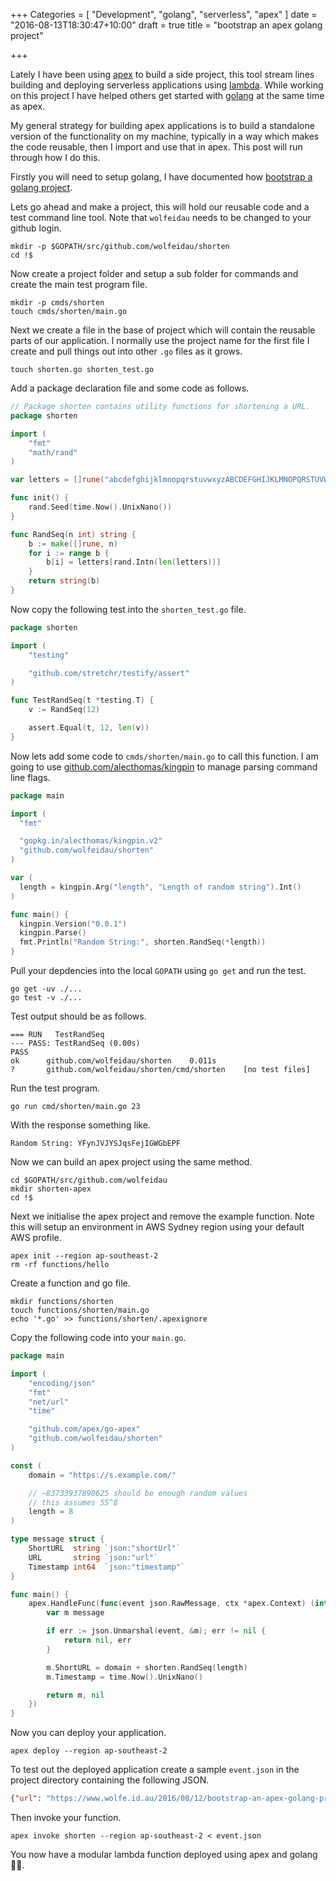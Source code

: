 +++
Categories = [ "Development", "golang", "serverless", "apex" ]
date = "2016-08-13T18:30:47+10:00"
draft = true
title = "bootstrap an apex golang project"

+++

Lately I have been using [apex](http://apex.run) to build a side project, this tool stream lines building and deploying serverless applications using [lambda](https://aws.amazon.com/lambda/). While working on this project I have helped others get started with [golang](http://golang.org) at the same time as apex.

My general strategy for building apex applications is to build a standalone version of the functionality on my machine, typically in a way which makes the code reusable, then I import and use that in apex. This post will run through how I do this.

Firstly you will need to setup golang, I have documented how [bootstrap a golang project](https://www.wolfe.id.au/2016/08/12/bootstrap-a-golang-project/).

Lets go ahead and make a project, this will hold our reusable code and a test command line tool. Note that `wolfeidau` needs to be changed to your github login.

```text
mkdir -p $GOPATH/src/github.com/wolfeidau/shorten
cd !$
```

Now create a project folder and setup a sub folder for commands and create the main test program file.

```text
mkdir -p cmds/shorten
touch cmds/shorten/main.go
```

Next we create a file in the base of project which will contain the reusable parts of our application. I normally use the project name for the first file I create and pull things out into other `.go` files as it grows.

```text
touch shorten.go shorten_test.go
```

Add a package declaration file and some code as follows.

```go
// Package shorten contains utility functions for shortening a URL.
package shorten

import (
    "fmt"
    "math/rand"
)

var letters = []rune("abcdefghijklmnopqrstuvwxyzABCDEFGHIJKLMNOPQRSTUVWXYZ_-.")

func init() {
    rand.Seed(time.Now().UnixNano())
}

func RandSeq(n int) string {
    b := make([]rune, n)
    for i := range b {
        b[i] = letters[rand.Intn(len(letters))]
    }
    return string(b)
}
```

Now copy the following test into the `shorten_test.go` file.

```go
package shorten

import (
    "testing"

    "github.com/stretchr/testify/assert"
)

func TestRandSeq(t *testing.T) {
    v := RandSeq(12)

    assert.Equal(t, 12, len(v))
}
```

Now lets add some code to `cmds/shorten/main.go` to call this function. I am going to use [github.com/alecthomas/kingpin](https://github.com/alecthomas/kingpin) to manage parsing command line flags.

```go
package main

import (
  "fmt"

  "gopkg.in/alecthomas/kingpin.v2"
  "github.com/wolfeidau/shorten"
)

var (
  length = kingpin.Arg("length", "Length of random string").Int()
)

func main() {
  kingpin.Version("0.0.1")
  kingpin.Parse()
  fmt.Println("Random String:", shorten.RandSeq(*length))
}
```

Pull your depdencies into the local `GOPATH` using `go get` and run the test.

```text
go get -uv ./...
go test -v ./...
```

Test output should be as follows.

```text
=== RUN   TestRandSeq
--- PASS: TestRandSeq (0.00s)
PASS
ok      github.com/wolfeidau/shorten    0.011s
?       github.com/wolfeidau/shorten/cmd/shorten    [no test files]
```

Run the test program.
```text
go run cmd/shorten/main.go 23
```

With the response something like.
```text
Random String: YFynJVJYSJqsFejIGWGbEPF
```

Now we can build an apex project using the same method.

```
cd $GOPATH/src/github.com/wolfeidau
mkdir shorten-apex
cd !$
```

Next we initialise the apex project and remove the example function. Note this will setup an environment in AWS Sydney region using your default AWS profile.

```
apex init --region ap-southeast-2
rm -rf functions/hello
```

Create a function and go file.

```
mkdir functions/shorten
touch functions/shorten/main.go
echo '*.go' >> functions/shorten/.apexignore
```

Copy the following code into your `main.go`.

```go
package main

import (
    "encoding/json"
    "fmt"
    "net/url"
    "time"

    "github.com/apex/go-apex"
    "github.com/wolfeidau/shorten"
)

const (
    domain = "https://s.example.com/"

    // ~83733937890625 should be enough random values
    // this assumes 55^8
    length = 8
)

type message struct {
    ShortURL  string `json:"shortUrl"`
    URL       string `json:"url"`
    Timestamp int64  `json:"timestamp"`
}

func main() {
    apex.HandleFunc(func(event json.RawMessage, ctx *apex.Context) (interface{}, error) {
        var m message

        if err := json.Unmarshal(event, &m); err != nil {
            return nil, err
        }

        m.ShortURL = domain + shorten.RandSeq(length)
        m.Timestamp = time.Now().UnixNano()

        return m, nil
    })
}
```

Now you can deploy your application.

```text
apex deploy --region ap-southeast-2
```

To test out the deployed application create a sample `event.json` in the project directory containing the following JSON.

```json
{"url": "https://www.wolfe.id.au/2016/08/12/bootstrap-an-apex-golang-project/"}
```

Then invoke your function.

```text
apex invoke shorten --region ap-southeast-2 < event.json
```

You now have a modular lambda function deployed using apex and golang 🎉🚀.

